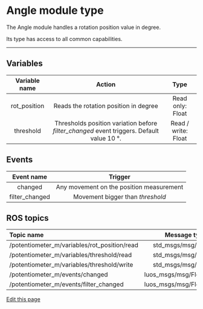 # Angle module type

The Angle module handles a rotation position value in degree.

Its type has access to all common capabilities.

----

## Variables

| **Variable name** | **Action** | **Type** |
|:---:|:---:|:---:|
| rot_position | Reads the rotation position in degree | Read only: Float |
| threshold | Thresholds position variation before *filter_changed* event triggers. Default value 10 °. | Read / write: Float |

## Events

| **Event name** | **Trigger** |
|:---:|:---:|
| changed | Any movement on the position measurement |
| filter_changed | Movement bigger than *threshold* |

## ROS topics
| **Topic name** | **Message type** |
|:----|:---:|
| /potentiometer_m/variables/rot_position/read | std_msgs/msg/Float32
| /potentiometer_m/variables/threshold/read | std_msgs/msg/Float32
| /potentiometer_m/variables/threshold/write | std_msgs/msg/Float32
| /potentiometer_m/events/changed | luos_msgs/msg/FloatChange
| /potentiometer_m/events/filter_changed | luos_msgs/msg/FloatChange

<div class="cust_edit_page"><a href="https://{{gh_path}}{{modules_path}}/angle.md">Edit this page</a></div>
